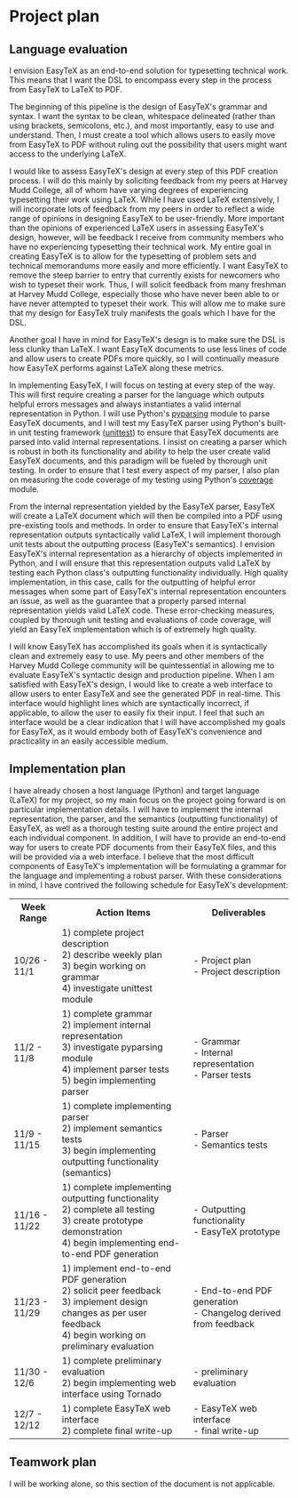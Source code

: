 # Project plan

## Language evaluation

I envision EasyTeX as an end-to-end solution for typesetting technical work. This means that I want the DSL to encompass every step in the process from EasyTeX to LaTeX to PDF. 

The beginning of this pipeline is the design of EasyTeX's grammar and syntax. I want the syntax to be clean, whitespace delineated (rather than using brackets, semicolons, etc.), and most importantly, easy to use and understand. Then, I must create a tool which allows users to easily move from EasyTeX to PDF without ruling out the possibility that users might want access to the underlying LaTeX. 

I would like to assess EasyTeX's design at every step of this PDF creation process. I will do this mainly by soliciting feedback from my peers at Harvey Mudd College, all of whom have varying degrees of experiencing typesetting their work using LaTeX. While I have used LaTeX extensively, I will incorporate lots of feedback from my peers in order to reflect a wide range of opinions in designing EasyTeX to be user-friendly. More important than the opinions of experienced LaTeX users in assessing EasyTeX's design, however, will be feedback I receive from community members who have no experiencing typesetting their technical work. My entire goal in creating EasyTeX is to allow for the typesetting of problem sets and technical memorandums more easily and more efficiently. I want EasyTeX to remove the steep barrier to entry that currently exists for newcomers who wish to typeset their work. Thus, I will solicit feedback from many freshman at Harvey Mudd College, especially those who have never been able to or  have never attempted to typeset their work. This will allow me to make sure that my design for EasyTeX truly manifests the goals which I have for the DSL.

Another goal I have in mind for EasyTeX's design is to make sure the DSL is less clunky than LaTeX. I want EasyTeX documents to use less lines of code and allow users to create PDFs more quickly, so I will continually measure how EasyTeX performs against LaTeX along these metrics.  

In implementing EasyTeX, I will focus on testing at every step of the way. This will first require creating a parser for the language which outputs helpful errors messages and always instantiates a valid internal representation in Python. I will use Python's [pyparsing](http://pyparsing.wikispaces.com/) module to parse EasyTeX documents, and I will test my EasyTeX parser using Python's built-in unit testing framework ([unittest](https://docs.python.org/2/library/unittest.html)) to ensure that EasyTeX documents are parsed into valid internal representations. I insist on creating a parser which is robust in both its functionality and ability to help the user create valid EasyTeX documents, and this paradigm will be fueled by thorough unit testing. In order to ensure that I test every aspect of my parser, I also plan on measuring the code coverage of my testing using Python's [coverage](https://pypi.python.org/pypi/coverage) module.

From the internal representation yielded by the EasyTeX parser, EasyTeX will create a LaTeX document which will then be compiled into a PDF using pre-existing tools and methods. In order to ensure that EasyTeX's internal representation outputs syntactically valid LaTeX, I will implement thorough unit tests about the outputting process (EasyTeX's semantics). I envision EasyTeX's internal representation as a hierarchy of objects implemented in Python, and I will ensure that this representation outputs valid LaTeX by testing each Python class's outputting functionality individually. High quality implementation, in this case,  calls for the outputting of helpful error messages when some part of EasyTeX's internal representation encounters an issue, as well as the guarantee that a properly parsed internal representation yields valid LaTeX code. These error-checking measures, coupled by thorough unit testing and evaluations of code coverage, will yield an EasyTeX implementation which is of extremely high quality.

I will know EasyTeX has accomplished its goals when it is syntactically clean and extremely easy to use. My peers and other members of the Harvey Mudd College community will be quintessential in allowing me to evaluate EasyTeX's syntactic design and production pipeline. When I am satisfied with EasyTeX's design, I would like to create a web interface to allow users to enter EasyTeX and see the generated PDF in real-time. This interface would highlight lines which are syntactically incorrect, if applicable, to allow the user to easily fix their input. I feel that such an interface would be a clear indication that I will have accomplished my goals for EasyTeX, as it would embody both of EasyTeX's convenience and practicality in an easily accessible medium.

## Implementation plan

I have already chosen a host language (Python) and target language (LaTeX) for my project, so my main focus on the project going forward is on particular implementation details. I will have to implement the internal representation, the parser, and the semantics (outputting functionality) of EasyTeX, as well as a thorough testing suite around the entire project and each individual component. In addition, I will have to provide an end-to-end way for users to create PDF documents from their EasyTeX files, and this will be provided via a web interface. I believe that the most difficult components of EasyTeX's implementation will be formulating a grammar for the language and implementing a robust parser. With these considerations in mind, I have contrived the following schedule for EasyTeX's development:

<table class="tg">
  <tr>
    <th class="tg-e3zv">Week Range</th>
    <th class="tg-e3zv">Action Items</th>
    <th class="tg-e3zv">Deliverables</th>
  </tr>
  <tr>
    <td class="tg-031e">10/26 - 11/1</td>
    <td class="tg-031e">1) complete project description<br>2) describe weekly plan<br>3) begin working on grammar<br>4) investigate unittest module</td>
    <td class="tg-031e">- Project plan<br>- Project description</td>
  </tr>
  <tr>
    <td class="tg-031e">11/2 - 11/8</td>
    <td class="tg-031e">1) complete grammar<br>2) implement internal representation<br>3) investigate pyparsing module<br>4) implement parser tests<br>5) begin implementing parser</td>
    <td class="tg-031e"><br>- Grammar<br>- Internal representation<br>- Parser tests<br></td>
  </tr>
  <tr>
    <td class="tg-031e">11/9 - 11/15</td>
    <td class="tg-031e">1) complete implementing parser<br>2) implement semantics tests<br>3) begin implementing outputting functionality (semantics)</td>
    <td class="tg-031e">- Parser<br>- Semantics tests</td>
  </tr>
  <tr>
    <td class="tg-031e">11/16 - 11/22</td>
    <td class="tg-031e">1) complete implementing outputting functionality<br>2) complete all testing<br>3) create prototype demonstration<br>4) begin implementing end-to-end PDF generation</td>
    <td class="tg-031e">- Outputting functionality<br>- EasyTeX prototype</td>
  </tr>
  <tr>
    <td class="tg-031e">11/23 - 11/29</td>
    <td class="tg-031e">1) implement end-to-end PDF generation<br>2) solicit peer feedback<br>3) implement design changes as per user feedback<br>4) begin working on preliminary evaluation</td>
    <td class="tg-031e"><br>- End-to-end PDF generation<br>- Changelog derived from feedback<br><br></td>
  </tr>
  <tr>
    <td class="tg-031e">11/30 - 12/6</td>
    <td class="tg-031e">1) complete preliminary evaluation<br>2) begin implementing web interface using Tornado</td>
    <td class="tg-031e">- preliminary evaluation</td>
  </tr>
  <tr>
    <td class="tg-031e">12/7 - 12/12</td>
    <td class="tg-031e">1) complete EasyTeX web interface<br>2) complete final write-up</td>
    <td class="tg-031e">- EasyTeX web interface<br>- final write-up</td>
  </tr>
</table>


## Teamwork plan 

I will be working alone, so this section of the document is not applicable.
